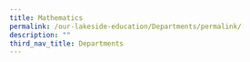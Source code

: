 ```yaml
---
title: Mathematics
permalink: /our-lakeside-education/Departments/permalink/
description: ""
third_nav_title: Departments
---
```


